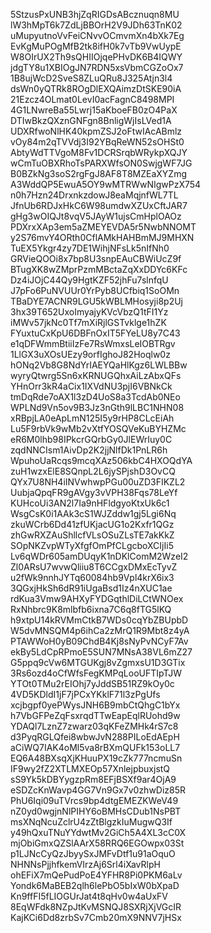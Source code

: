 5StzusPxUNB3hjZqRIGDsABcznuqn8MU
lW3hMpT6k7ZdLjBBOrH2V9JDh63TnK02
uMupyutnoVvFeiCNvvOCmvmXn4bXk7Eg
EvKgMuPOgMfB2tk8ifH0k7vTb9VwUypE
W8OIrUX2Th9sQHIIOjqePHvDK6B4IQWY
jdgTY8u1XBIOgJN7RDN5xsVbmCGZoOx7
1B8ujWcD2SveS8ZLuQRu8J325Atjn3l4
dsWn0yQTRk8ROgDlEXQAimzDtSKE90iA
21Ezcz4OLmat0LevI0acFagnC8498MPI
4G1LNwreBa55Lwrj15aKboeFB0zO4PaX
DTIwBkzQXznGNFgn8BnligWjIsLVed1A
UDXRfwoNlHK40kpmZSJ2oFtwIAcABmlz
vOy84m2qTVVdj3I92YBqReWN52sOHSt0
AbtyWdTTVgoM8Fv1DCRSrqbWRykpXQJY
wCmTuOBXRhoTsPARXWfsON0SwjgWF7JG
B0BZkNg3soS2rgFgJ8AF8T8MZEaXYZmg
A3WddQP5EwuA5OY9wMTRWwNIgwPzX754
n0h7Hzn24DrxnkzdowJ8eaMqjnfWL7TL
JfnUb6RDJxHkC6W98umdwXZUxCftJAR7
gHg3wOIQJt8vqV5JAyW1ujsCmHplOAOz
PDXrxXAp3em5aZMEYEVDA5r5NwbNNOMT
y2S76mvY4ORth0CflAMkHAHBmMJ9MHXN
TuEX5Ykgr4zy7DE1WihjNFsLk5nIfNh0
GRVieQOOi8x7bp8U3snpEAuCBWiUcZ9f
BTugXK8wZMprPzmMBctaZqXxDDYc6KFc
Dz4iJOjC44Qy9HgtKZF52jhFu7slnfqU
J7pFo6PuNVUUr0YrPyb8UCfbiq1SoOMn
TBaDYE7ACNR9LGU5kWBLMHosyji8p2Uj
3hx39T652UxoImyajyKVcVbzQ1tFI1Yz
iMWv57jkNc0Tf7mXiRjlGSTvklge1hZK
FYuxtuCxKpU6DBFnOxIT5FYeLU8y7C43
e1qDFWmmBtiiIzFe7RsWmxsLeIOBTRgv
1LlGX3uXOsUEzy9orfIghoJ82Hoqlw0z
hONq2Vb8G8NdYrIAEYQaHlKgz6LWLBBw
wyryQtwrg5Sn6xKRNUGQhxAiLzAbxQFs
YHnOrr3kR4aCix1IXVdNU3pjI6VBNkCk
tmDqRde7oAX1l3zD4UoS8a3TcdAb0NEo
WPLNd9Vn5ov9B3Jz3nGth9lLBC1NHN08
xRBpjLA0eApLmN125I5y9rHP8CLcEiAh
Lu5F9rbVk9wMb2vXtfYOSQVeKuBYHZMc
eR6M0lhb98IPkcrGQrbGy0JlEWrIuy0C
zqdNNCIsm1AivDp2K2jjNlfDk1PnLR6h
WpuhoUaRcqs9mcqXAz506kbC4HXOQdYA
zuH1wzxElE8SQnpL2L6jySPjshD3OvCQ
QYx7U8NH4iINVwhwpPGu00uZD3FIKZL2
UubjaQpqFR9gAVgy3vVPH38Fqs78LeYf
KUHcoUi3AN2l7Ia9nHFldgyoKtxUk6c1
WsgCsK0i1AAk3cS1WJZddw1gj5Lgi6Nq
zkuWCrb6Dd41zfUKjacUG1o2Kxfr1QGz
zhGwRXZAuShllcfVLsOSuZLsTE7akKkZ
SOpNKZvpWTyXfgfOmPfCLgcboXCIjIi5
Lv6qWDr605amDUqyK1nDKlComM2WzeI2
Zl0ARsU7wvwQliiu8T6CCgxDMxEcTyvZ
u2fWk9nnhJYTq60084hb9Vpl4krX6ix3
3QGxjHkSh6dR91iUgaBsd1Iz4nXUC1ae
rdKua3Vmw9AHXyFYDGqthlDiLCtWNOex
RxNhbrc9K8mlbfb6ixna7C6q8fTG5lKQ
h9xtpU14kRVMmCtkB7WDs0cqYbZBUpbD
W5dvMNSQM4p6ihCa2zMrQ1R9Mbt8z4yA
PTAWWoH0yB09ChdB4Kj8sNyPvNCyF7Av
ekBy5LdCpRPmoE5SUN7MNsA38VL6mZ27
G5ppq9cVw6MTGUKgj8vZgmxsU1D3GTix
3Rs6ozd4oCfWfsFegKMPqLooUFTIpTJW
YTOt0TMu2rEIOhj7yJddSB51RZ9kOy0c
4VD5KDldI1jF7jPCxYKklF71l3zPgUfs
xcjbgpf0yePWysJNH6B9mbCtQhgC1bYx
h7VbGFPeZqFsxrqdTTwEapEqlRUohd9w
YDAQl7LznZ7zwarz03qKFeZMHk4rS7c8
d3PyqRGLQfei8wbwJvN288PILoEdAEpH
aCiWQ7IAK4oMl5va8rBXmQUFk153oLL7
EQ6A48BXsqXjKHuuPX19cZk777ncmuSn
IF9wy2fZ2XTLMXEOp57XnlejpbuxjstQ
sS9Yk5kDBYygzpRm8EFjBSXf9ar4OjA9
eSDZcKnWavp4GG7Vn9Gx7v0zhwDiz85R
PhU6Iqi09uTVrcs9bp4dtgEMEZKWeV49
nZ0yd0wgjnNlPIHY6oBMHsCDub1NsPBT
msXNqNcuZclrU4zZtBlgzkIuMugwQ3If
y49hQxuTNuYYdwtMv2GiCh5A4XL3cC0X
mjObiGmxQZSlAArX58RRQ6EGOwpx03St
p1LJNcCyQzJbyySxJMFvDtf1u91aOquO
NHNNsPjjhfkemVIrzAj6Srl4iXavRlpH
ohEFiX7mQePudPoE4YFHR8Pi0PKM6aLv
Yondk6MaBEB2qlh6lePbO5bIxW0bXpaD
Kn9ffFI5fLIOGUrJat4t8qHv0w4aUxFV
8EqWFdk8NZpJtKvMSNQJ8SXRjXjVGcIR
KajKCi6Dd8zrbSv7Cmb20mX9NNV7jHSx
